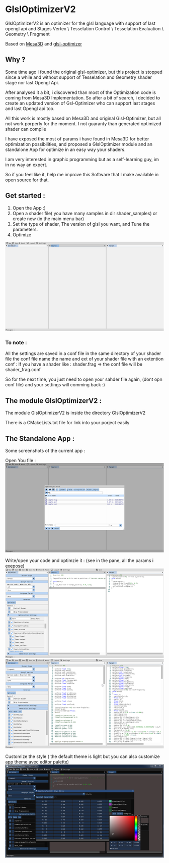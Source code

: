 # GlslOptimizerV2

GlslOptimizerV2 is an optimizer for the glsl language with support of last opengl api and Stages 
Vertex \ Tesselation Control \ Tesselation Evaluation \ Geometry \ Fragment

Based on [Mesa3D](https://www.mesa3d.org/) and [glsl-optimizer](https://github.com/aras-p/glsl-optimizer)

## Why ?

Some time ago i found the original glsl-optimizer, but this project is stopped since a while and without support of Tesselation and Geometry shader stage nor last Opengl Api.

After analysed it a bit, i discovered than most of the Optimization code is coming from Mesa3D Implementation. 
So after a bit of search, i decided to create an updated version of Gsl-Optimizer who can support last stages and last Opengl api too.

All this work is mostly based on Mesa3D and original Glsl-Optimizer, but all not work porperly for the moment.
I not guaranty than generated optimized shader can compile

I have exposed the most of params i have found in Mesa3D for better optimization possibilities, and proposed a GlslOptimizer module and an standalone App for optimize in an easy way your shaders.

I am very interested in graphic programming but as a self-learning guy, im in no way an expert.

So if you feel like it, help me improve this Software that I make available in open source for that.

## Get started :

1) Open the App :)
2) Open a shader file( you have many samples in dir shader_samples) or create new (in the main menu bar)
3) Set the type of shader, The version of glsl you want, and Tune the parameters.
4) Optimize

![Get started](doc/GetStarted.gif)
 
 ### To note : 
 
 All the settings are saved in a conf file in the same directory of your shader file
 the conf file name the name and ext of your shader file with an extention conf :
 If you have a shader like : shader.frag => the conf file will be shader_frag.conf
 
 So for the next time, you just need to open your sahder file again, (dont opn conf file) and your settings will comming back :)
 
## The module GlslOptimizerV2 : 

The module GlslOptimizerV2 is inside the directory GlslOptimizerV2

There is a CMakeLists.txt file for link into your porject easily

## The Standalone App :

Some screenshots of the current app :

Open You file :
![Open a  File](doc/OpenFile.png)

Write/open your code and optimzie it : (see in the pane, all the params i exepose)
![Write your code](doc/WriteYourCode.png)
![Optimize a shader](doc/OptimizeShader.png)

Customize the style ( the default theme is light but you can also customize app theme avec editor palette)
![Customize app Style](doc/CustomizeStyle.png)

